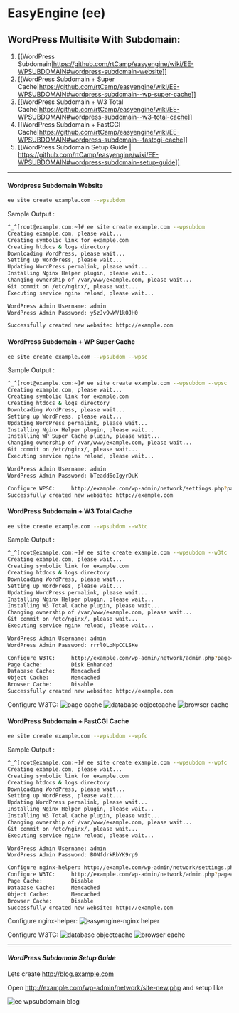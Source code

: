 # EasyEngine (ee)

## WordPress Multisite With Subdomain:

1. [[WordPress Subdomain|https://github.com/rtCamp/easyengine/wiki/EE-WPSUBDOMAIN#wordpress-subdomain-website]]
1. [[WordPress Subdomain + Super Cache|https://github.com/rtCamp/easyengine/wiki/EE-WPSUBDOMAIN#wordpress-subdomain--wp-super-cache]]
1. [[WordPress Subdomain + W3 Total Cache|https://github.com/rtCamp/easyengine/wiki/EE-WPSUBDOMAIN#wordpress-subdomain--w3-total-cache]]
1. [[WordPress Subdomain + FastCGI Cache|https://github.com/rtCamp/easyengine/wiki/EE-WPSUBDOMAIN#wordpress-subdomain--fastcgi-cache]]
1. [[WordPress Subdomain Setup Guide | https://github.com/rtCamp/easyengine/wiki/EE-WPSUBDOMAIN#wordpress-subdomain-setup-guide]]

***
#### **Wordpress Subdomain Website**
```bash
ee site create example.com --wpsubdom
```
Sample Output : 
```bash
^_^[root@example.com:~]# ee site create example.com --wpsubdom
Creating example.com, please wait...
Creating symbolic link for example.com
Creating htdocs & logs directory
Downloading WordPress, please wait...
Setting up WordPress, please wait...
Updating WordPress permalink, please wait...
Installing Nginx Helper plugin, please wait...
Changing ownership of /var/www/example.com, please wait...
Git commit on /etc/nginx/, please wait...
Executing service nginx reload, please wait...

WordPress Admin Username: admin
WordPress Admin Password: y5zJv9wWV1kOJH0

Successfully created new website: http://example.com
```
#### **WordPress Subdomain + WP Super Cache**
```bash
ee site create example.com --wpsubdom --wpsc
```
Sample Output : 
```bash
^_^[root@example.com:~]# ee site create example.com --wpsubdom --wpsc
Creating example.com, please wait...
Creating symbolic link for example.com
Creating htdocs & logs directory
Downloading WordPress, please wait...
Setting up WordPress, please wait...
Updating WordPress permalink, please wait...
Installing Nginx Helper plugin, please wait...
Installing WP Super Cache plugin, please wait...
Changing ownership of /var/www/example.com, please wait...
Git commit on /etc/nginx/, please wait...
Executing service nginx reload, please wait...

WordPress Admin Username: admin
WordPress Admin Password: bTeadd6oIgyrDuK

Configure WPSC:		http://example.com/wp-admin/network/settings.php?page=wpsupercache
Successfully created new website: http://example.com
```

#### **WordPress Subdomain + W3 Total Cache**
```bash
ee site create example.com --wpsubdom --w3tc
```
Sample Output : 
```bash
^_^[root@example.com:~]# ee site create example.com --wpsubdom --w3tc
Creating example.com, please wait...
Creating symbolic link for example.com
Creating htdocs & logs directory
Downloading WordPress, please wait...
Setting up WordPress, please wait...
Updating WordPress permalink, please wait...
Installing Nginx Helper plugin, please wait...
Installing W3 Total Cache plugin, please wait...
Changing ownership of /var/www/example.com, please wait...
Git commit on /etc/nginx/, please wait...
Executing service nginx reload, please wait...

WordPress Admin Username: admin
WordPress Admin Password: rrrl0LoNpCCLSKe

Configure W3TC:		http://example.com/wp-admin/network/admin.php?page=w3tc_general
Page Cache:		    Disk Enhanced
Database Cache:		Memcached
Object Cache:		Memcached
Browser Cache:		Disable
Successfully created new website: http://example.com
```
Configure W3TC: 
![page cache](https://cloud.githubusercontent.com/assets/7354660/3731529/ea4989b8-16ec-11e4-9d28-a22e8ed53948.png)
![database objectcache](https://cloud.githubusercontent.com/assets/7354660/3731535/3d7aa3f6-16ed-11e4-9331-68dc8b35365b.png)
![browser cache](https://cloud.githubusercontent.com/assets/7354660/3731528/ea483ca2-16ec-11e4-828e-fde693003668.png)

#### **WordPress Subdomain + FastCGI Cache**
```bash
ee site create example.com --wpsubdom --wpfc
```
Sample Output : 
```bash
^_^[root@example.com:~]# ee site create example.com --wpsubdom --wpfc
Creating example.com, please wait...
Creating symbolic link for example.com
Creating htdocs & logs directory
Downloading WordPress, please wait...
Setting up WordPress, please wait...
Updating WordPress permalink, please wait...
Installing Nginx Helper plugin, please wait...
Installing W3 Total Cache plugin, please wait...
Changing ownership of /var/www/example.com, please wait...
Git commit on /etc/nginx/, please wait...
Executing service nginx reload, please wait...

WordPress Admin Username: admin
WordPress Admin Password: BONfdrkRbYK9rp9

Configure nginx-helper:	http://example.com/wp-admin/network/settings.php?page=nginx
Configure W3TC:		http://example.com/wp-admin/network/admin.php?page=w3tc_general
Page Cache:		    Disable
Database Cache:		Memcached
Object Cache:		Memcached
Browser Cache:		Disable
Successfully created new website: http://example.com
```
Configure nginx-helper:
![easyengine-nginx helper](https://cloud.githubusercontent.com/assets/7354660/3746458/b33586d8-17bf-11e4-920a-718d9bc28e39.png)

Configure W3TC:
![database objectcache](https://cloud.githubusercontent.com/assets/7354660/3731535/3d7aa3f6-16ed-11e4-9331-68dc8b35365b.png)
![browser cache](https://cloud.githubusercontent.com/assets/7354660/3731528/ea483ca2-16ec-11e4-828e-fde693003668.png)

***
#### *WordPress Subdomain Setup Guide*

Lets create http://blog.example.com

Open http://example.com/wp-admin/network/site-new.php  and setup like

![ee wpsubdomain blog](https://cloud.githubusercontent.com/assets/7354660/3796281/8fc2eaf0-1bc6-11e4-9daf-f73e4d0ff535.png)